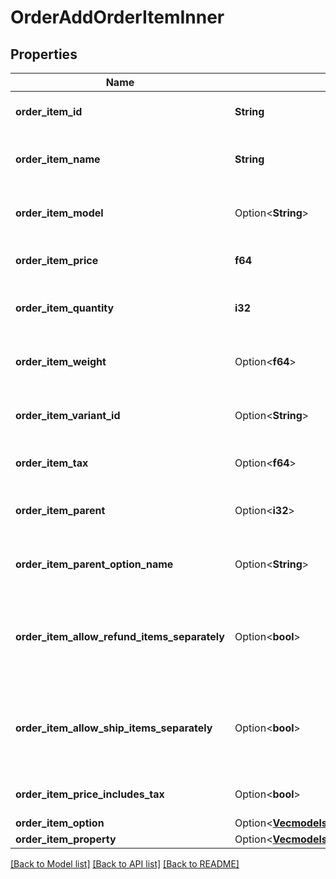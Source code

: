 # OrderAddOrderItemInner

## Properties

Name | Type | Description | Notes
------------ | ------------- | ------------- | -------------
**order_item_id** | **String** | Defines orders specified by order item id | 
**order_item_name** | **String** | Defines orders specified by order item name | 
**order_item_model** | Option<**String**> | Defines orders specified by order item model | [optional]
**order_item_price** | **f64** | Defines orders specified by order item price | 
**order_item_quantity** | **i32** | Defines orders specified by order item quantity | 
**order_item_weight** | Option<**f64**> | Defines orders specified by order item weight | [optional]
**order_item_variant_id** | Option<**String**> | Ordered product variant. Where x is order item ID | [optional]
**order_item_tax** | Option<**f64**> | Percentage of tax for product order | [optional][default to 0]
**order_item_parent** | Option<**i32**> | Index of the parent grouped/bundle product | [optional]
**order_item_parent_option_name** | Option<**String**> | Option name of the parent grouped/bundle product | [optional]
**order_item_allow_refund_items_separately** | Option<**bool**> | Indicates whether subitems of the grouped/bundle product can be refunded separately | [optional]
**order_item_allow_ship_items_separately** | Option<**bool**> | Indicates whether subitems of the grouped/bundle product can be shipped separately | [optional]
**order_item_price_includes_tax** | Option<**bool**> | Defines if item price includes tax | [optional][default to false]
**order_item_option** | Option<[**Vec<models::OrderAddOrderItemInnerOrderItemOptionInner>**](OrderAdd_order_item_inner_order_item_option_inner.md)> |  | [optional]
**order_item_property** | Option<[**Vec<models::OrderAddOrderItemInnerOrderItemPropertyInner>**](OrderAdd_order_item_inner_order_item_property_inner.md)> |  | [optional]

[[Back to Model list]](../README.md#documentation-for-models) [[Back to API list]](../README.md#documentation-for-api-endpoints) [[Back to README]](../README.md)


